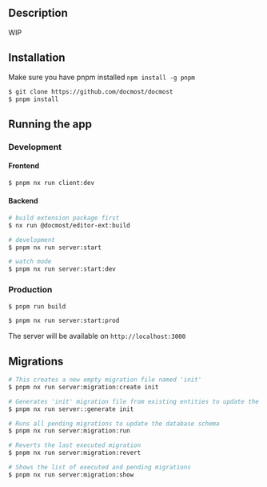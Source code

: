 
## Description
WIP

## Installation
Make sure you have pnpm installed `npm install -g pnpm`

```bash
$ git clone https://github.com/docmost/docmost
$ pnpm install
```

## Running the app

### Development

#### Frontend
```bash
$ pnpm nx run client:dev
```
#### Backend
```bash
# build extension package first
$ nx run @docmost/editor-ext:build

# development
$ pnpm nx run server:start

# watch mode
$ pnpm nx run server:start:dev

```

### Production
```bash
$ pnpm run build

$ pnpm nx run server:start:prod
```
The server will be available on `http://localhost:3000`

## Migrations

```bash
# This creates a new empty migration file named 'init'
$ pnpm nx run server:migration:create init

# Generates 'init' migration file from existing entities to update the database schema
$ pnpm nx run server::generate init

# Runs all pending migrations to update the database schema
$ pnpm nx run server:migration:run

# Reverts the last executed migration
$ pnpm nx run server:migration:revert

# Shows the list of executed and pending migrations
$ pnpm nx run server:migration:show

```
